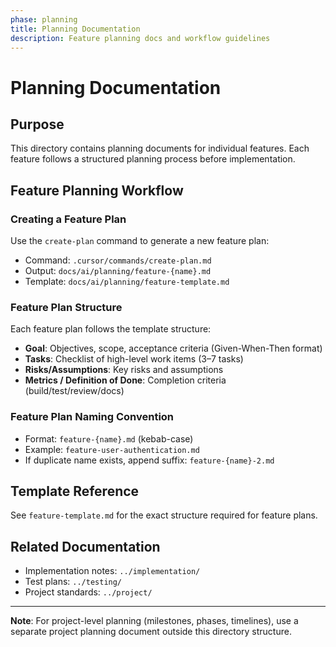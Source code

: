 ```yaml
---
phase: planning
title: Planning Documentation
description: Feature planning docs and workflow guidelines
---
```


# Planning Documentation

## Purpose
This directory contains planning documents for individual features. Each feature follows a structured planning process before implementation.

## Feature Planning Workflow

### Creating a Feature Plan
Use the `create-plan` command to generate a new feature plan:
- Command: `.cursor/commands/create-plan.md`
- Output: `docs/ai/planning/feature-{name}.md`
- Template: `docs/ai/planning/feature-template.md`

### Feature Plan Structure
Each feature plan follows the template structure:
- **Goal**: Objectives, scope, acceptance criteria (Given-When-Then format)
- **Tasks**: Checklist of high-level work items (3–7 tasks)
- **Risks/Assumptions**: Key risks and assumptions
- **Metrics / Definition of Done**: Completion criteria (build/test/review/docs)

### Feature Plan Naming Convention
- Format: `feature-{name}.md` (kebab-case)
- Example: `feature-user-authentication.md`
- If duplicate name exists, append suffix: `feature-{name}-2.md`

## Template Reference
See `feature-template.md` for the exact structure required for feature plans.

## Related Documentation
- Implementation notes: `../implementation/`
- Test plans: `../testing/`
- Project standards: `../project/`

---

**Note**: For project-level planning (milestones, phases, timelines), use a separate project planning document outside this directory structure.
